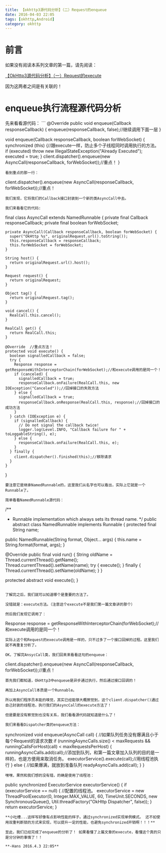 ```yaml
---
title: 【okhttp3源代码分析】（二）Request的enqueue
date: 2016-04-03 22:05
tags: [okhttp,Android]  
category: okhttp
---
```

<h1>前言</h1>
如果没有阅读本系列文章的第一篇，请先阅读：

[【OkHttp3源代码分析】（一）Request的execute](http://hanszone.xyz/2016/04/03/%E3%80%90OkHttp3%E6%BA%90%E4%BB%A3%E7%A0%81%E5%88%86%E6%9E%90%E3%80%91%EF%BC%88%E4%B8%80%EF%BC%89Request%E7%9A%84execute/)

因为这两者之间是有关联的！

<!-- more -->

<h1>enqueue执行流程源代码分析</h1>
先来看看源代码：
```
  @Override 
  public void enqueue(Callback responseCallback) {
    enqueue(responseCallback, false);//继续调用下面一层
  }

  void enqueue(Callback responseCallback, boolean forWebSocket) {
    synchronized (this) {//跟execute一样，防止多个子线程同时调用执行的方法。
      if (executed) throw new IllegalStateException("Already Executed");
      executed = true;
    }
    client.dispatcher().enqueue(new AsyncCall(responseCallback, forWebSocket));//重点！
  }
```
看到重点的那一行：
```
client.dispatcher().enqueue(new AsyncCall(responseCallback, forWebSocket));//重点！
```
我们发现，它将我们的Callback接口封装到一个新的类AsyncCall中去。

我们来看看它的代码:
```
final class AsyncCall extends NamedRunnable {
    private final Callback responseCallback;
    private final boolean forWebSocket;

    private AsyncCall(Callback responseCallback, boolean forWebSocket) {
      super("OkHttp %s", originalRequest.url().toString());
      this.responseCallback = responseCallback;
      this.forWebSocket = forWebSocket;
    }

    String host() {
      return originalRequest.url().host();
    }

    Request request() {
      return originalRequest;
    }

    Object tag() {
      return originalRequest.tag();
    }

    void cancel() {
      RealCall.this.cancel();
    }

    RealCall get() {
      return RealCall.this;
    }

    @Override  //重点方法！
    protected void execute() {
      boolean signalledCallback = false;
      try {
        Response response = getResponseWithInterceptorChain(forWebSocket);//和execute调用的是同一个！
        if (canceled) {
          signalledCallback = true;
          responseCallback.onFailure(RealCall.this, new IOException("Canceled"));//回掉接口的失败方法
        } else {
          signalledCallback = true;
          responseCallback.onResponse(RealCall.this, response);//回掉接口的成功方法
        }
      } catch (IOException e) {
        if (signalledCallback) {
          // Do not signal the callback twice!
          logger.log(Level.INFO, "Callback failure for " + toLoggableString(), e);
        } else {
          responseCallback.onFailure(RealCall.this, e);
        }
      } finally {
        client.dispatcher().finished(this);//移除请求
      }
    }
  }
```
要注意它是继承NamedRunnable的，这里我们从名字也可以看出，实际上它就是一个Runnable了。

简单看看NamedRunnable源代码：
```
/**
 * Runnable implementation which always sets its thread name.
 */
public abstract class NamedRunnable implements Runnable {
  protected final String name;

  public NamedRunnable(String format, Object... args) {
    this.name = String.format(format, args);
  }

  @Override public final void run() {
    String oldName = Thread.currentThread().getName();
    Thread.currentThread().setName(name);
    try {
      execute();
    } finally {
      Thread.currentThread().setName(oldName);
    }
  }

  protected abstract void execute();
}
```

了解完之后，我们就可以知道哪个是重要的方法了。 

没错就是：execute方法。（注意这个execute不是我们第一篇文章讲的那个）

然后我们发现它调用了：
```
Response response = getResponseWithInterceptorChain(forWebSocket);//和execute调用的是同一个！
```
实际上这个和Request的execute调用是一样的，只不过多了一个接口回掉的过程。这里我们就不再重复分析了。

OK，了解完AnsycCall类，我们回来来看看这句的enqueue：
```
client.dispatcher().enqueue(new AsyncCall(responseCallback, forWebSocket));//重点！
```
首先我们都知道，OkHttp3中enqueue是异步通过执行，然后通过接口回调的！ 

再加上AsyncCall本质是一个Runnable。

所以用我们程序员本能的嗅觉，其实已经能够大概擦觉到，这个client.dispatcher()通过自己封装的线程池，执行我们的AsyncCall的execute方法了！

但是要是没有察觉到也没有关系，我们看看源代码就知道是什么了！

我们来看看Dispatcher类的enqueue方法：
```
  synchronized void enqueue(AsyncCall call) {
	//如果队列任务没有爆满且小于每个Request的请求次数
    if (runningAsyncCalls.size() < maxRequests && runningCallsForHost(call) < maxRequestsPerHost) {
      runningAsyncCalls.add(call);//添加到队列，和第一篇文章加入队列的目的是一样的，也是方便用来取消任务。
      executorService().execute(call);//用线程池执行
    } else {
      //如果爆满，就放到准备队列
      readyAsyncCalls.add(call);
    }
  }
```
嘿嘿，果然和我们想的没有错，的确是使用了线程池：
```
  public synchronized ExecutorService executorService() {
    if (executorService == null) {
      //配置的线程池。
      executorService = new ThreadPoolExecutor(0, Integer.MAX_VALUE, 60, TimeUnit.SECONDS,
          new SynchronousQueue<Runnable>(), Util.threadFactory("OkHttp Dispatcher", false));
    }
    return executorService;
  }
```
**小吐槽...这样写好像有点影响性能的样子。通过synchronized实现单例模式。 还不如使用双重判断锁的方式来实现，可以提升一定的性能，也避免synchronized开销啊！！！**

至此，我们已经完成了enqueue的分析了！ 如果看懂了上篇文章的execute，看懂这个真的只是分分钟的事情了！！

**-Hans 2016.4.3 22:05**